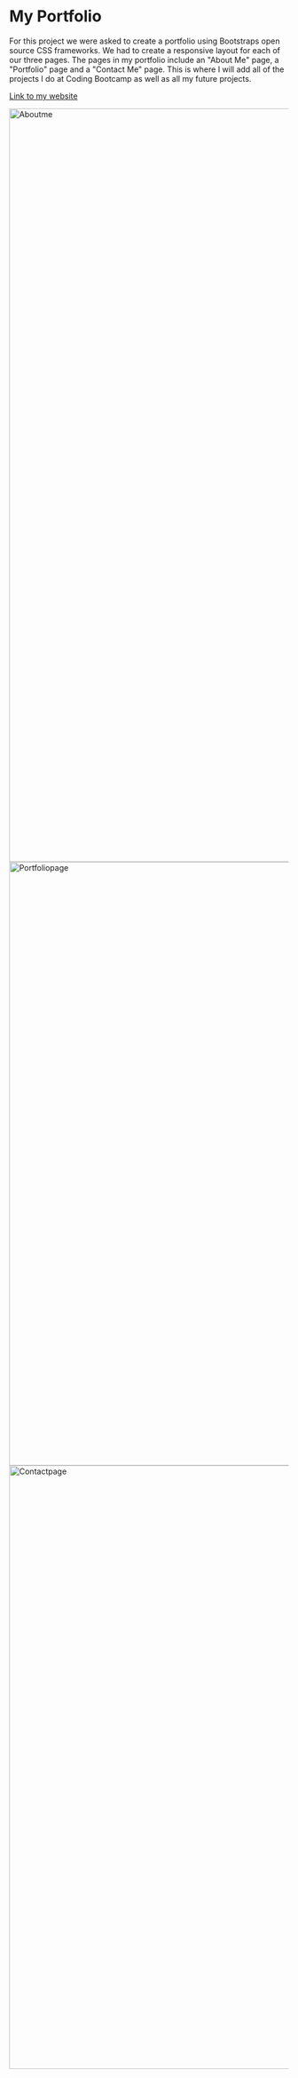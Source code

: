 # My Portfolio

 For this project we were asked to create a portfolio using Bootstraps open source CSS frameworks. We had to create a responsive 
 layout for each of our three pages. The pages in my portfolio include an "About Me" page, a "Portfolio" page and a "Contact Me"
 page. This is where I will add all of the projects I do at Coding Bootcamp as well as all my future projects. 


[Link to my website](https://tlomax111.github.io/)


<img width="1357" alt="Aboutme" src="https://user-images.githubusercontent.com/58192900/73901773-c6a5be80-4861-11ea-9301-af9cbfbcd214.png">



<img width="1087" alt="Portfoliopage" src="https://user-images.githubusercontent.com/58192900/73901738-b097fe00-4861-11ea-81c0-ed5a68a0b4f1.png">




<img width="1087" alt="Contactpage" src="https://user-images.githubusercontent.com/58192900/73901696-94945c80-4861-11ea-84c1-828bdd56e25e.png">





